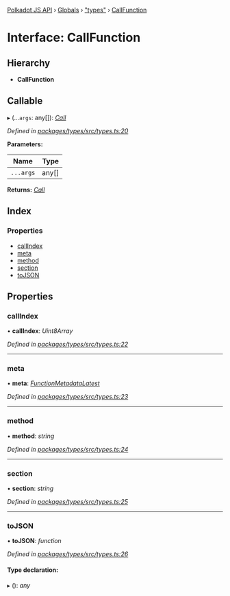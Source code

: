[Polkadot JS API](../README.md) › [Globals](../globals.md) › ["types"](../modules/_types_.md) › [CallFunction](_types_.callfunction.md)

# Interface: CallFunction

## Hierarchy

* **CallFunction**

## Callable

▸ (...`args`: any[]): *[Call](_interfaces_runtime_types_.call.md)*

*Defined in [packages/types/src/types.ts:20](https://github.com/polkadot-js/api/blob/7ef945d15b/packages/types/src/types.ts#L20)*

**Parameters:**

Name | Type |
------ | ------ |
`...args` | any[] |

**Returns:** *[Call](_interfaces_runtime_types_.call.md)*

## Index

### Properties

* [callIndex](_types_.callfunction.md#callindex)
* [meta](_types_.callfunction.md#meta)
* [method](_types_.callfunction.md#method)
* [section](_types_.callfunction.md#section)
* [toJSON](_types_.callfunction.md#tojson)

## Properties

###  callIndex

• **callIndex**: *Uint8Array*

*Defined in [packages/types/src/types.ts:22](https://github.com/polkadot-js/api/blob/7ef945d15b/packages/types/src/types.ts#L22)*

___

###  meta

• **meta**: *[FunctionMetadataLatest](_interfaces_metadata_types_.functionmetadatalatest.md)*

*Defined in [packages/types/src/types.ts:23](https://github.com/polkadot-js/api/blob/7ef945d15b/packages/types/src/types.ts#L23)*

___

###  method

• **method**: *string*

*Defined in [packages/types/src/types.ts:24](https://github.com/polkadot-js/api/blob/7ef945d15b/packages/types/src/types.ts#L24)*

___

###  section

• **section**: *string*

*Defined in [packages/types/src/types.ts:25](https://github.com/polkadot-js/api/blob/7ef945d15b/packages/types/src/types.ts#L25)*

___

###  toJSON

• **toJSON**: *function*

*Defined in [packages/types/src/types.ts:26](https://github.com/polkadot-js/api/blob/7ef945d15b/packages/types/src/types.ts#L26)*

#### Type declaration:

▸ (): *any*
